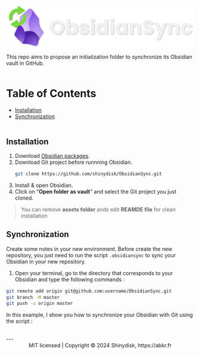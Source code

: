 <img src="./.assets/ObsidianSync.png"><br>

This repo aims to propose an initialization folder to synchronize its Obsidian vault in GitHub.<br><br>

# Table of Contents
- [Installation](#installation)
- [Synchronization](#synchronization)
<br><br>


## Installation

1. Download [Obsidian packages](https://obsidian.md/download).
2. Download Git project before runnning Obsidian.
    ```bash
    git clone https://github.com/shinydisk/ObsidianSync.git
    ```
3. Install & open Obsidian.
4. Click on "**Open folder as vault**" and select the Git project you just cloned.

> You can remove **assets folder** ands edit **REAMDE file** for clean installation
## Synchronization

Create some notes in your new environment.
Before create the new repository, you just need to run the script ``.obsidiansync`` to sync your Obsidian in your new repository.

1. Open your terminal, go to the directory that corresponds to your Obsidian and type the following commands :
```bash
git remote add origin git@github.com:username/ObsidianSync.git
git branch -M master
git push -u origin master
```

In this example, I show you how to synchronize your Obsidian with Git using the script :

<img src="">
<br>
---
<div align="center">
  MIT licensed | Copyright © 2024 Shinydisk, https://abkr.fr
</div>
